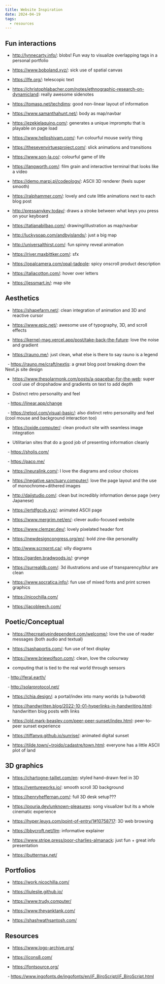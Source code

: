 ```yaml
---
title: Website Inspiration
date: 2024-04-19
tags:
  - resources
---
```

## Fun interactions

- http://lynnecarty.info/: blobs! Fun way to visualize overlapping tags in a personal portfolio

- https://www.boboland.xyz/: sick use of spatial canvas

- https://lfe.org/: telescopic text

- https://christophlabacher.com/notes/ethnographic-research-on-dynamicland: really awesome sidenotes

- https://tomasp.net/techdims: good non-linear layout of information

- https://www.samanthahunt.net/: body as map/navbar

- https://ezekielaquino.com/: generates a unique impromptu that is playable on page load

- https://www.helloshivam.com/: fun colourful mouse swirly thing

- https://thesevenvirtuesproject.com/: slick animations and transitions

- https://www.son-la.co/: colourful game of life

- https://langworth.com/: film grain and interactive terminal that looks like a video

- https://demo.marpi.pl/codeology/: ASCII 3D renderer (feels super smooth)

- https://ralphammer.com/: lovely and cute little animations next to each blog post

- http://pressanykey.today/: draws a stroke between what keys you press on your keyboard

- https://tatianabilbao.com/: drawing/illustration as map/navbar

- http://luckysoap.com/andbyislands/: just a big map

- http://universalthirst.com/: fun spinny reveal animation

- https://river.maxbittker.com/: sfx

- https://opalcamera.com/opal-tadpole: spicy onscroll product description

- https://taliacotton.com/: hover over letters

- https://jessmart.in/: map site

  

## Aesthetics

  

- https://shapefarm.net/: clean integration of animation and 3D and reactive cursor

- https://www.epic.net/: awesome use of typography, 3D, and scroll effects

- https://kernel-mag.vercel.app/post/take-back-the-future: love the noise and gradient

- https://rauno.me/: just clean, what else is there to say rauno is a legend

  - https://rauno.me/craft/nextjs: a great blog post breaking down the Next.js site design

- https://www.thesolarmonk.com/posts/a-spacebar-for-the-web: super cool use of dropshadow and gradients on text to add depth

- Distinct retro personality and feel

  - https://linear.app/change

  - https://retool.com/visual-basic/: also distinct retro personality and feel (cool mouse and background interaction too)

- https://oxide.computer/: clean product site with seamless image integration

- Utilitarian sites that do a good job of presenting information cleanly

  - https://sholis.com/

  - https://paco.me/

- https://neuralink.com/: I love the diagrams and colour choices

- https://negative.sanctuary.computer/: love the page layout and the use of monochrome+dithered images

- http://dajistudio.com/: clean but incredibly information dense page (very Japanese)

- https://ertdfgcvb.xyz/: animated ASCII page

- https://www.mergrim.net/en/: clever audio-focused website

- https://www.clemzer.dev/: lovely pixelated header font

- https://newdesigncongress.org/en/: bold zine-like personality

- http://www.scrnprnt.ca/: silly diagrams

- https://garden.bradwoods.io/: grunge

- https://surrealdb.com/: 3d illustrations and use of transparency/blur are clean

- https://www.socratica.info/: fun use of mixed fonts and print screen graphics

- https://nicochilla.com/

- https://jacobleech.com/

  

## Poetic/Conceptual

  

- https://thecreativeindependent.com/welcome/: love the use of reader messages (both audio and textual)

- https://sashaportis.com/: fun use of text display

- https://www.briewolfson.com/: clean, love the colourway

- computing that is tied to the real world through sensors

  - http://feral.earth/

  - http://solarprotocol.net/

- https://chia.design/: a portal/index into many worlds (a hubworld)

- https://handwritten.blog/2022-10-01-hyperlinks-in-handwriting.html: handwritten blog posts with links

- https://old.mark-beasley.com/peer-peer-sunset/index.html: peer-to-peer sunset experience

- https://tiffanyq.github.io/sunrise/: animated digital sunset

- https://tilde.town/~troido/cadastre/town.html: everyone has a little ASCII plot of land

  

## 3D graphics

  

- https://chartogne-taillet.com/en: styled hand-drawn feel in 3D

- https://ventureworks.io/: smooth scroll 3D background

- https://henryheffernan.com/: full 3D desk setup???

- https://pouria.dev/unknown-pleasures: song visualizer but its a whole cinematic experience

- https://hyper.leuys.com/point-of-entry/1#10758717: 3D web browsing

- https://bbycroft.net/llm: informative explainer

- https://www.stripe.press/poor-charlies-almanack: just fun + great info presentation

- https://buttermax.net/

  

## Portfolios

  

- https://work.nicochilla.com/

- https://liuleslie.github.io/

- https://www.trudy.computer/

- https://www.theyanktank.com/

- https://shashwathsantosh.com/

  

## Resources

  

- https://www.logo-archive.org/

- https://icons8.com/

- https://fontsource.org/

  - https://www.ingofonts.de/ingofonts/en/iF_BiroScript/iF_BiroScript.html